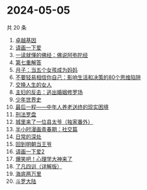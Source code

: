 # 2024-05-05

共 20 条

<!-- BEGIN WEREAD -->
<!-- 最后更新时间 2024-05-05 03:00:58 +0800 -->
1. [卓越基因](https://weread.qq.com/web/bookDetail/45332740813ab8c2cg017d32)
1. [请画一下爱](https://weread.qq.com/web/bookDetail/6e8327f0813ab6b1bg014d38)
1. [一读就懂的佛经：佛说阿弥陀经](https://weread.qq.com/web/bookDetail/ab832510813ab8b1dg014fbe)
1. [第七重解答](https://weread.qq.com/web/bookDetail/6e732530813ab8cf4g014219)
1. [月子：当五个女孩成为妈妈](https://weread.qq.com/web/bookDetail/8ac32350813ab8cf1g0129bd)
1. [不要轻易相信你自己：影响生活和决策的80个思维陷阱](https://weread.qq.com/web/bookDetail/6b532940813ab8cc8g015d3c)
1. [交换人生的女人](https://weread.qq.com/web/bookDetail/443328c0813ab8be2g0150e8)
1. [主妇的反击：逃出婚姻修罗场](https://weread.qq.com/web/bookDetail/26e32da0813ab8c3dg01164d)
1. [少年世界史](https://weread.qq.com/web/bookDetail/ea6323f0813ab85d9g011ec4)
1. [最后一程——中年人养老送终的现实困境](https://weread.qq.com/web/bookDetail/aa0326e0813ab8bc8g016d55)
1. [刑法罗盘](https://weread.qq.com/web/bookDetail/7e732cb0813ab6e29g018f8a)
1. [城里来了一位县太爷（独家番外）](https://weread.qq.com/web/bookDetail/80332370813ab8c1dg011b1e)
1. [半小时漫画青春期：社交篇](https://weread.qq.com/web/bookDetail/43532df0813ab8bdcg012734)
1. [日常的深处](https://weread.qq.com/web/bookDetail/60d32150813ab872eg0185d3)
1. [回到明朝当王爷](https://weread.qq.com/web/bookDetail/ff532e4057b8a6ff51d87a2)
1. [请画一下爱2](https://weread.qq.com/web/bookDetail/64332740813ab8c3dg013f89)
1. [爆笑吧！心理学大神来了](https://weread.qq.com/web/bookDetail/133327c071e745231336a6f)
1. [了凡四训（详解版）](https://weread.qq.com/web/bookDetail/e3532ed0718f96e3e355fdc)
1. [海底两万里](https://weread.qq.com/web/bookDetail/aad321e07268789aaade032)
1. [斗罗大陆](https://weread.qq.com/web/bookDetail/3f832f105724353f8a62cda)
<!-- END WEREAD -->